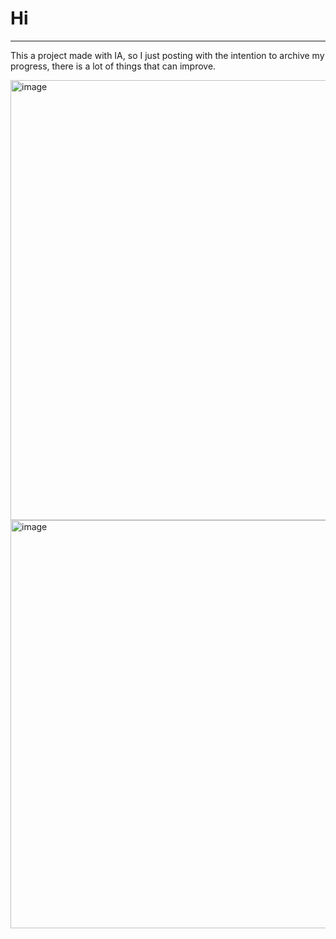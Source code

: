 # Hi
___
This a project made with IA, so I just posting with the intention to archive my progress, there is a lot of things that can improve.

<img width="1293" height="704" alt="image" src="https://github.com/user-attachments/assets/a3554845-b828-489a-9164-13fd8bbd2229" />


<img width="979" height="653" alt="image" src="https://github.com/user-attachments/assets/960ef663-b4c0-4a42-82be-bbf1e42f4b7a" />
